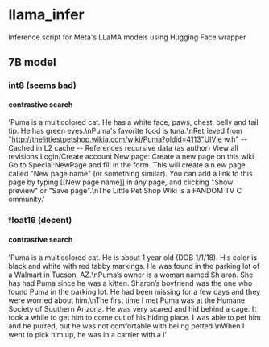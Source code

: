 # llama_infer
Inference script for Meta's LLaMA models using Hugging Face wrapper

## 7B model
### int8 (seems bad)
#### contrastive search
'Puma is a multicolored cat. He has a white face, paws, chest, belly and tail tip. He has green eyes.\nPuma\'s favorite food is tuna.\nRetrieved from "http://thelittlestpetshop.wikia.com/wiki/Puma?oldid=4113"UIVie
w.h" -- Cached in L2 cache -- References recursive data (as author) View all revisions Login/Create account New page: Create a new page on this wiki. Go to Special:NewPage and fill in the form. This will create a n
ew page called "New page name" (or something similar). You can add a link to this page by typing [[New page name]] in any page, and clicking "Show preview" or "Save page".\nThe Little Pet Shop Wiki is a FANDOM TV C
ommunity.'

### float16 (decent)
#### contrastive search
'Puma is a multicolored cat. He is about 1 year old (DOB 1/1/18). His color is black and white with red tabby markings. He was found in the parking lot of a Walmart in Tucson, AZ.\nPuma’s owner is a woman named Sh
aron. She has had Puma since he was a kitten. Sharon’s boyfriend was the one who found Puma in the parking lot. He had been missing for a few days and they were worried about him.\nThe first time I met Puma was at 
the Humane Society of Southern Arizona. He was very scared and hid behind a cage. It took a while to get him to come out of his hiding place. I was able to pet him and he purred, but he was not comfortable with bei
ng petted.\nWhen I went to pick him up, he was in a carrier with a l'
